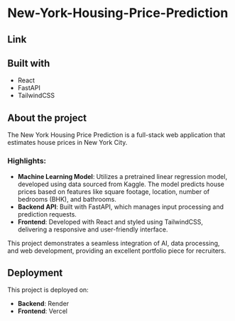 # New-York-Housing-Price-Prediction

## Link


## Built with
- React
- FastAPI
- TailwindCSS

## About the project
The New York Housing Price Prediction is a full-stack web application that estimates house prices in New York City.  

### Highlights:
- **Machine Learning Model**: Utilizes a pretrained linear regression model, developed using data sourced from Kaggle. The model predicts house prices based on features like square footage, location, number of bedrooms (BHK), and bathrooms.
- **Backend API**: Built with FastAPI, which manages input processing and prediction requests.
- **Frontend**: Developed with React and styled using TailwindCSS, delivering a responsive and user-friendly interface.

This project demonstrates a seamless integration of AI, data processing, and web development, providing an excellent portfolio piece for recruiters.  

## Deployment
This project is deployed on:  
- **Backend**: Render  
- **Frontend**: Vercel 

